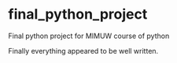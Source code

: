 # final_python_project
Final python project for MIMUW course of python

Finally everything appeared to be well written.